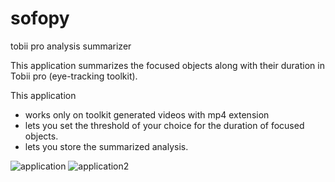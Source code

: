 # sofopy
tobii pro analysis summarizer

This application summarizes the focused objects along with their duration in Tobii pro (eye-tracking toolkit).

This application
* works only on toolkit generated videos with mp4 extension
* lets you set the threshold of your choice for the duration of focused objects.
* lets you store the summarized analysis.

![application](https://user-images.githubusercontent.com/19623279/67902579-4ea56980-fb8b-11e9-91fa-e0eced009cd0.PNG)
![application2](https://user-images.githubusercontent.com/19623279/67903351-26b70580-fb8d-11e9-8e33-4d1c9e3a7340.PNG)

